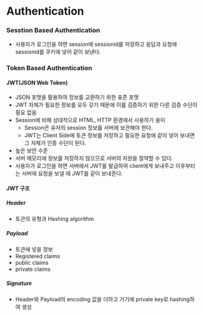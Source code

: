 # Authentication



### Sesstion Based Authentication

- 사용자가 로그인을 하면 session에 sessionid를 저장하고 응답과 요청에 sessionid를 쿠키에 넣어 같이 보낸다.



### Token Based Authentication

#### JWT(JSON Web Token)

- JSON 포맷을 활용하여 정보를 교환하기 위한 표준 포맷
- JWT 자체가 필요한 정보를 모두 갖기 때문에 이를 검증하기 위한 다른 검증 수단이 필요 없음
- Session에 비해 상대적으로 HTML, HTTP 환경에서 사용하기 용이
  - Session은 유저의 session 정보를 서버에 보관해야 한다.
  - JWT는 Client Side에 토큰 정보를 저장하고 필요한 요청에 같이 넣어 보내면 그 자체가 인증 수단이 된다.
- 높은 보안 수준
- 서버 메모리에 정보를 저장하지 않으므로 서버의 자원을 절약할 수 있다.
- 사용자가 로그인을 하면 서버에서 JWT를 발급하여 client에게 보내주고 이후부터는 서버에 요청을 보낼 때 JWT를 같이 보내준다.



#### JWT 구조

##### Header

- 토큰의 유형과 Hashing algorithm

##### Payload

- 토큰에 넣을 정보
- Registered claims
- public claims
- private claims

##### Signature

- Header와 Payload의 encoding 값을 더하고 거기에 private key로 hashing하여 생성



